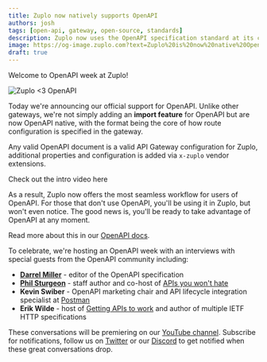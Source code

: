 ```yaml
---
title: Zuplo now natively supports OpenAPI
authors: josh
tags: [open-api, gateway, open-source, standards]
description: Zuplo now uses the OpenAPI specification standard at its core
image: https://og-image.zuplo.com?text=Zuplo%20is%20now%20native%20OpenAPI
draft: true
---
```


Welcome to OpenAPI week at Zuplo!

![Zuplo <3 OpenAPI](https://cdn.zuplo.com/assets/6843d057-a45e-49c0-a546-bb3702fd0cd1.png)

Today we're announcing our official support for OpenAPI. Unlike other gateways, we're not simply adding an **import feature** for OpenAPI but are now OpenAPI native, with the format being the core of how route configuration is specified in the gateway.

Any valid OpenAPI document is a valid API Gateway configuration for Zuplo, additional properties and configuration is added via `x-zuplo` vendor extensions.

Check out the intro video here

<YouTubeVideo url="https://www.youtube-nocookie.com/embed/TODOTODO" />

As a result, Zuplo now offers the most seamless workflow for users of OpenAPI. For those that don't use OpenAPI, you'll be using it in Zuplo, but won't even notice. The good news is, you'll be ready to take advantage of OpenAPI at any moment.

Read more about this in our [OpenAPI docs](/docs/articles/open-api).

To celebrate, we're hosting an OpenAPI week with an interviews with special guests from the OpenAPI community including:

- [**Darrel Miller**](https://youtu.be/L9rUob5_V6E) - editor of the OpenAPI specification
- [**Phil Sturgeon**](https://youtu.be/mBYKFTbkM8c) - staff author and co-host of [APIs you won't hate](https://apisyouwonthate.com)
- **Kevin Swiber** - OpenAPI marketing chair and API lifecycle integration specialist at [Postman](https://getpostman.com)
- **Erik Wilde** - host of [Getting APIs to work](https://www.youtube.com/ErikWilde) and author of multiple IETF HTTP specifications

These conversations will be premiering on our [YouTube channel](https://www.youtube.com/channel/UCTH7AlnhkOTPkyaleO3C5wg). Subscribe for notifications, follow us on [Twitter](https://twitter.com/zuplo) or our [Discord](https://discord.gg/8QbEjr2MgZ) to get notified when these great conversations drop.
